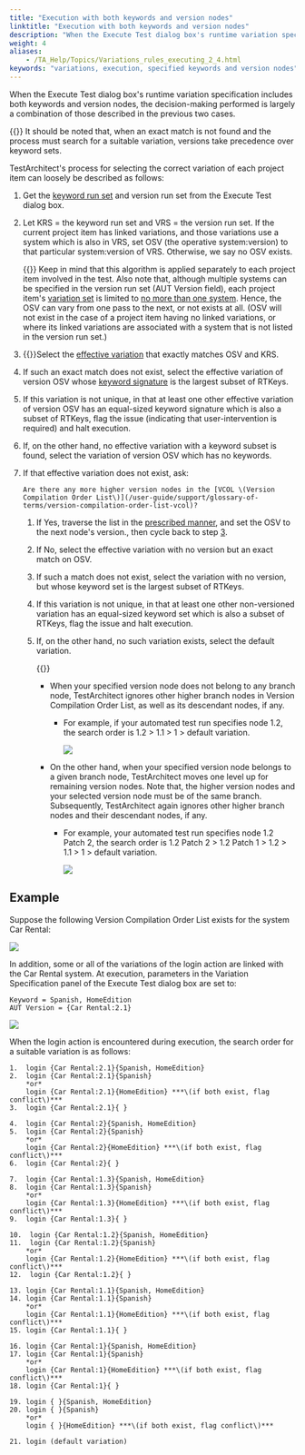```yaml
--- 
title: "Execution with both keywords and version nodes"
linktitle: "Execution with both keywords and version nodes"
description: "When the Execute Test dialog box's runtime variation specification includes both keywords and version nodes, the decision-making performed is largely a combination of those described in the previous two cases."
weight: 4
aliases: 
    - /TA_Help/Topics/Variations_rules_executing_2_4.html
keywords: "variations, execution, specified keywords and version nodes"
---
```


When the Execute Test dialog box's runtime variation specification includes both keywords and version nodes, the decision-making performed is largely a combination of those described in the previous two cases.

{{<important>}} It should be noted that, when an exact match is not found and the process must search for a suitable variation, versions take precedence over keyword sets.

TestArchitect's process for selecting the correct variation of each project item can loosely be described as follows:

1.  Get the [keyword run set](/user-guide/support/glossary-of-terms/keyword-run-set) and version run set from the Execute Test dialog box.
2.  Let KRS = the keyword run set and VRS = the version run set. If the current project item has linked variations, and those variations use a system which is also in VRS, set OSV \(the operative system:version\) to that particular system:version of VRS. Otherwise, we say no OSV exists.

    {{<remember>}} Keep in mind that this algorithm is applied separately to each project item involved in the test. Also note that, although multiple systems can be specified in the version run set \(AUT Version field\), each project item's [variation set](/user-guide/support/glossary-of-terms/variation-set) is limited to [no more than one system](/user-guide/variations/rules-for-creating-variations/linking-to-one-system). Hence, the OSV can vary from one pass to the next, or not exists at all. \(OSV will not exist in the case of a project item having no linked variations, or where its linked variations are associated with a system that is not listed in the version run set.\)

3.  {{<anchor li.ta_selects_variation >}}Select the [effective variation](/user-guide/support/glossary-of-terms/effective-variation) that exactly matches OSV and KRS.
4.  If such an exact match does not exist, select the effective variation of version OSV whose [keyword signature](/user-guide/support/glossary-of-terms/keyword-signature) is the largest subset of RTKeys.
5.  If this variation is not unique, in that at least one other effective variation of version OSV has an equal-sized keyword signature which is also a subset of RTKeys, flag the issue \(indicating that user-intervention is required\) and halt execution.
6.  If, on the other hand, no effective variation with a keyword subset is found, select the variation of version OSV which has no keywords.
7.  If that effective variation does not exist, ask:

    ```
    Are there any more higher version nodes in the [VCOL \(Version Compilation Order List\)](/user-guide/support/glossary-of-terms/version-compilation-order-list-vcol)?
    ```

    1.  If Yes, traverse the list in the [prescribed manner](/user-guide/support/glossary-of-terms/version-compilation-order-list-vcol), and set the OSV to the next node's version., then cycle back to step [3](#li.ta_selects_variation).
    2.  If No, select the effective variation with no version but an exact match on OSV.
    3.  If such a match does not exist, select the variation with no version, but whose keyword set is the largest subset of RTKeys.
    4.  If this variation is not unique, in that at least one other non-versioned variation has an equal-sized keyword set which is also a subset of RTKeys, flag the issue and halt execution.
    5.  If, on the other hand, no such variation exists, select the default variation.

        {{<important>}}

        -   When your specified version node does not belong to any branch node, TestArchitect ignores other higher branch nodes in Version Compilation Order List, as well as its descendant nodes, if any.
            -   For example, if your automated test run specifies node 1.2, the search order is 1.2 \> 1.1 \> 1 \> default variation.

                ![](/images/TA_Help/Images/Execution_rules_variation.png)

        -   On the other hand, when your specified version node belongs to a given branch node, TestArchitect moves one level up for remaining version nodes. Note that, the higher version nodes and your selected version node must be of the same branch. Subsequently, TestArchitect again ignores other higher branch nodes and their descendant nodes, if any.
            -   For example, your automated test run specifies node 1.2 Patch 2, the search order is 1.2 Patch 2 \> 1.2 Patch 1 \> 1.2 \> 1.1 \> 1 \> default variation.

                ![](/images/TA_Help/Images/Execution_rules_variation_2.png)


## Example

Suppose the following Version Compilation Order List exists for the system Car Rental:

![](/images/TA_Help/Images/ug_systemtree32.png)

In addition, some or all of the variations of the login action are linked with the Car Rental system. At execution, parameters in the Variation Specification panel of the Execute Test dialog box are set to:

```
Keyword = Spanish, HomeEdition 
AUT Version = {Car Rental:2.1} 
```

![](/images/TA_Help/Images/ug_systemtree31.png)

When the login action is encountered during execution, the search order for a suitable variation is as follows:

```
1.  login {Car Rental:2.1}{Spanish, HomeEdition}
2.  login {Car Rental:2.1}{Spanish} 
    *or* 
    login {Car Rental:2.1}{HomeEdition} ***\(if both exist, flag conflict\)***
3.  login {Car Rental:2.1}{ }

4.  login {Car Rental:2}{Spanish, HomeEdition} 
5.  login {Car Rental:2}{Spanish} 
    *or* 
    login {Car Rental:2}{HomeEdition} ***\(if both exist, flag conflict\)***
6.  login {Car Rental:2}{ } 

7.  login {Car Rental:1.3}{Spanish, HomeEdition} 
8.  login {Car Rental:1.3}{Spanish} 
    *or* 
    login {Car Rental:1.3}{HomeEdition} ***\(if both exist, flag conflict\)***
9.  login {Car Rental:1.3}{ } 

10.  login {Car Rental:1.2}{Spanish, HomeEdition} 
11.  login {Car Rental:1.2}{Spanish} 
    *or* 
    login {Car Rental:1.2}{HomeEdition} ***\(if both exist, flag conflict\)***
12.  login {Car Rental:1.2}{ }
 
13. login {Car Rental:1.1}{Spanish, HomeEdition} 
14. login {Car Rental:1.1}{Spanish} 
    *or* 
    login {Car Rental:1.1}{HomeEdition} ***\(if both exist, flag conflict\)***
15. login {Car Rental:1.1}{ }
 
16. login {Car Rental:1}{Spanish, HomeEdition} 
17. login {Car Rental:1}{Spanish} 
    *or* 
    login {Car Rental:1}{HomeEdition} ***\(if both exist, flag conflict\)***
18. login {Car Rental:1}{ } 

19. login { }{Spanish, HomeEdition}
20. login { }{Spanish} 
    *or*
    login { }{HomeEdition} ***\(if both exist, flag conflict\)***

21. login (default variation)
```


